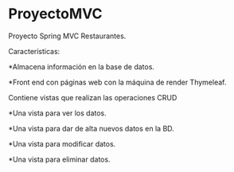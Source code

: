 # ProyectoMVC
Proyecto Spring MVC Restaurantes.

Características:

*Almacena información en la base de datos. 

*Front end con páginas web con la máquina de render Thymeleaf.

Contiene vistas que realizan las operaciones CRUD

 *Una vista para ver los datos.
 
 *Una vista para dar de alta nuevos datos en la BD.
 
 *Una vista para modificar datos.
 
 *Una vista para eliminar datos.
